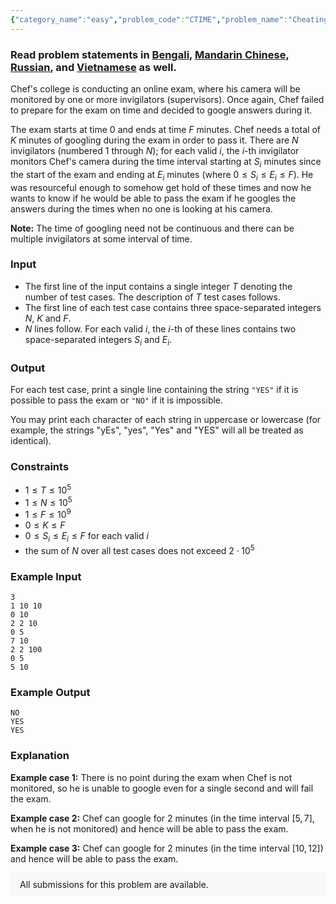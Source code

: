 ```yaml
---
{"category_name":"easy","problem_code":"CTIME","problem_name":"Cheating Time","problemComponents":{"constraints":"","constraintsState":false,"subtasks":"","subtasksState":false,"inputFormat":"","inputFormatState":false,"outputFormat":"","outputFormatState":false,"sampleTestCases":{"0":{"id":1,"input":"3\n1 10 10\n0 10\n2 2 10\n0 5\n7 10\n2 2 100\n0 5\n5 10","output":"NO\nYES\nYES","explanation":"**Example case 1:** There is no point during the exam when Chef is not monitored, so he is unable to google even for a single second and will fail the exam.\n\n**Example case 2:** Chef can google for $2$ minutes (in the time interval $[5, 7]$, when he is not monitored) and hence will be able to pass the exam.\n\n**Example case 3:** Chef can google for $2$ minutes (in the time interval $[10, 12]$) and hence will be able to pass the exam.","isDeleted":false}}},"video_editorial_url":"https://youtu.be/XREckae6Ewg","languages_supported":{"0":"CPP14","1":"C","2":"JAVA","3":"PYTH 3.6","4":"CPP17","5":"PYTH","6":"PYP3","7":"CS2","8":"ADA","9":"PYPY","10":"TEXT","11":"PAS fpc","12":"NODEJS","13":"RUBY","14":"PHP","15":"GO","16":"HASK","17":"TCL","18":"PERL","19":"SCALA","20":"LUA","21":"kotlin","22":"BASH","23":"JS","24":"LISP sbcl","25":"rust","26":"PAS gpc","27":"BF","28":"CLOJ","29":"R","30":"D","31":"CAML","32":"FORT","33":"ASM","34":"swift","35":"FS","36":"WSPC","37":"LISP clisp","38":"SQL","39":"SCM guile","40":"PERL6","41":"ERL","42":"CLPS","43":"ICK","44":"NICE","45":"PRLG","46":"ICON","47":"COB","48":"SCM chicken","49":"PIKE","50":"SCM qobi","51":"ST","52":"SQLQ","53":"NEM"},"max_timelimit":1,"source_sizelimit":50000,"problem_author":"daanish_adm","problem_tester":"","date_added":"7-01-2021","tags":{"0":"daanish_adm","1":"easy","2":"sorting","3":"start4"},"problem_difficulty_level":"Easy","best_tag":"","editorial_url":"https://discuss.codechef.com/problems/CTIME","time":{"view_start_date":1622381400,"submit_start_date":1622381400,"visible_start_date":1622381400,"end_date":1735669800},"is_direct_submittable":false,"problemDiscussURL":"https://discuss.codechef.com/search?q=CTIME","is_proctored":false,"visitedContests":{},"layout":"problem"}
---
```

### Read problem statements in [Bengali](https://www.codechef.com/download/translated/START4/bengali/CTIME.pdf), [Mandarin Chinese](https://www.codechef.com/download/translated/START4/mandarin/CTIME.pdf), [Russian](https://www.codechef.com/download/translated/START4/russian/CTIME.pdf), and [Vietnamese](https://www.codechef.com/download/translated/START4/vietnamese/CTIME.pdf) as well.

Chef's college is conducting an online exam, where his camera will be monitored by one or more invigilators (supervisors). Once again, Chef failed to prepare for the exam on time and decided to google answers during it.

The exam starts at time $0$ and ends at time $F$ minutes. Chef needs a total of $K$ minutes of googling during the exam in order to pass it. There are $N$ invigilators (numbered $1$ through $N$); for each valid $i$, the $i$-th invigilator monitors Chef's camera during the time interval starting at $S_i$ minutes since the start of the exam and ending at $E_i$ minutes (where $0 \leq S_i \leq E_i \leq F$). He was resourceful enough to somehow get hold of these times and now he wants to know if he would be able to pass the exam if he googles the answers during the times when no one is looking at his camera.

**Note:** The time of googling need not be continuous and there can be multiple invigilators at some interval of time.

### Input
- The first line of the input contains a single integer $T$ denoting the number of test cases. The description of $T$ test cases follows.
- The first line of each test case contains three space-separated integers $N$, $K$ and $F$.
- $N$ lines follow. For each valid $i$, the $i$-th of these lines contains two space-separated integers $S_i$ and $E_i$.

### Output
For each test case, print a single line containing the string `"YES"` if it is possible to pass the exam or `"NO"` if it is impossible.

You may print each character of each string in uppercase or lowercase (for example, the strings "yEs", "yes", "Yes" and "YES" will all be treated as identical).

### Constraints
- $1 \leq T \leq 10^5$
- $1 \leq N \leq 10^5$
- $1 \leq F \leq 10^9$
- $0 \leq K \leq F$
- $0 \leq S_i \leq E_i \leq F$ for each valid $i$
- the sum of $N$ over all test cases does not exceed $2 \cdot 10^5$

### Example Input
```
3
1 10 10
0 10
2 2 10
0 5
7 10
2 2 100
0 5
5 10
```

### Example Output
```
NO
YES
YES
```
	
### Explanation
**Example case 1:** There is no point during the exam when Chef is not monitored, so he is unable to google even for a single second and will fail the exam.

**Example case 2:** Chef can google for $2$ minutes (in the time interval $[5, 7]$, when he is not monitored) and hence will be able to pass the exam.

**Example case 3:** Chef can google for $2$ minutes (in the time interval $[10, 12]$) and hence will be able to pass the exam.

<aside style='background: #f8f8f8;padding: 10px 15px;'><div>All submissions for this problem are available.</div></aside>